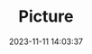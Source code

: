 ---
weight: 1
images:
- /images/edited/184.jpeg
title: Picture
date: 2023-11-11 14:03:37
tags:
- luminar
- work
---